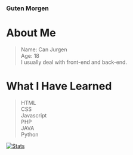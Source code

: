 ### Guten Morgen
# About Me
> Name: Can Jurgen <br/>
> Age: 18 <br/>
> I usually deal with front-end and back-end.

# What I Have Learned

>HTML <br/>
>CSS <br/>
>Javascript <br/>
>PHP <br/>
>JAVA <br/>
>Python <br/>

[![Stats](https://github-readme-stats.vercel.app/api?username=felix5326)](https://github.com/felix5326/)

<!--
**caniDev18/caniDev18** is a ✨ _special_ ✨ repository because its `README.md` (this file) appears on your GitHub profile.

Here are some ideas to get you started:

- 🔭 I’m currently working on ...
- 🌱 I’m currently learning ...
- 👯 I’m looking to collaborate on ...
- 🤔 I’m looking for help with ...
- 💬 Ask me about ...
- 📫 How to reach me: ...
- 😄 Pronouns: ...
- ⚡ Fun fact: ...
-->
